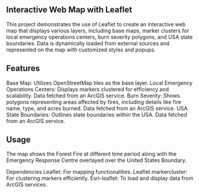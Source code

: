 ## Interactive Web Map with Leaflet
This project demonstrates the use of Leaflet to create an interactive web map that displays various layers, including base maps, marker clusters for local emergency operations centers, burn severity polygons, and USA state boundaries. Data is dynamically loaded from external sources and represented on the map with customized styles and popups.

## Features
Base Map: Utilizes OpenStreetMap tiles as the base layer.
Local Emergency Operations Centers: Displays markers clustered for efficiency and scalability. Data fetched from an ArcGIS service.
Burn Severity: Shows polygons representing areas affected by fires, including details like fire name, type, and acres burned. Data fetched from an ArcGIS service.
USA State Boundaries: Outlines state boundaries within the USA. Data fetched from an ArcGIS service.

## Usage
The map shows the Forest Fire at different time period along with the Emergency Response Centre overlayed over the United States Boundary.

Dependencies
Leaflet: For mapping functionalities.
Leaflet.markercluster: For clustering markers efficiently.
Esri-leaflet: To load and display data from ArcGIS services.
